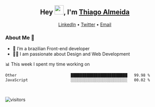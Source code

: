 

<h2 align="center">Hey <img src="https://github.com/TheDudeThatCode/TheDudeThatCode/blob/master/Assets/Hi.gif" width="29">, I'm <a href="https://www.linkedin.com/in/thiago-almeida-69785569/">Thiago Almeida</a></h2>
<p align="center">
  <a href="https://www.linkedin.com/in/thiago-almeida-69785569/">LinkedIn</a> •
  <a href="https://twitter.com/thiagoloal">Twitter</a> •
  <a href="mailto:thiagoloal@gmail.com">Email</a>
</p>

### About Me 🚀
- 🌱  I’m a brazilian Front-end developer</br>
- 👨‍💻  I am passionate about Design and Web Development</br>

<!-- ![Thiago Almeida github stats](https://github-readme-stats.vercel.app/api?username=thiagoloal&show_icons=true&hide_border=true)&nbsp;&nbsp; -->

📊 This week I spent my time working on
<!--START_SECTION:waka-->

```txt
Other                        █████████████████████████   99.98 %
JavaScript                   ░░░░░░░░░░░░░░░░░░░░░░░░░   00.02 %
```

<!--END_SECTION:waka-->

<br />

![visitors](https://visitor-badge.laobi.icu/badge?page_id=thiagoloal.thiagoloal)
